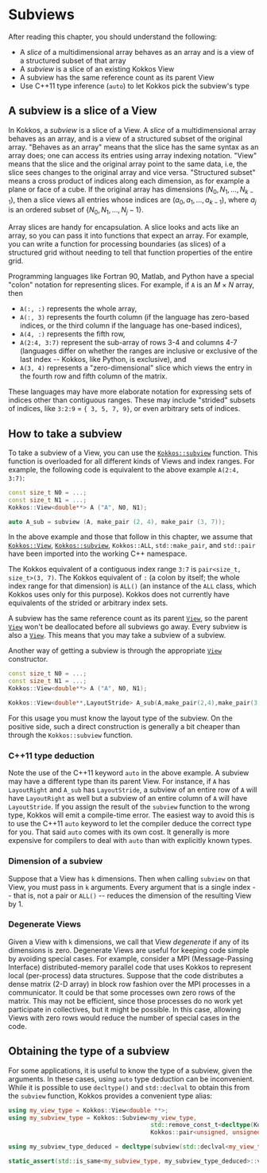 # Subviews

After reading this chapter, you should understand the following:

*  A _slice_ of a multidimensional array behaves as an array and is a view of a structured subset of that array
*  A _subview_ is a slice of an existing Kokkos View
*  A subview has the same reference count as its parent View
*  Use C++11 type inference (`auto`) to let Kokkos pick the subview's type

## A subview is a slice of a View

In Kokkos, a _subview_ is a slice of a View. A _slice_ of a multidimensional array behaves as an array, and is a view of a
structured subset of the original array. "Behaves as an array" means that the slice has the same syntax as an array does; one can access its entries using array indexing notation. "View" means that the slice and the original array point to the same data, i.e, the slice sees changes to the original array and vice versa. "Structured subset" means a cross product of indices along each dimension, as for example a plane or face of a cube. If the original array has dimensions $\left(N_0, N_1, ..., N_{k-1}\right)$, then a slice views all entries whose indices are $\left(a_0, a_1, ..., a_{k-1}\right)$, where $a_j$ is an ordered subset of $\left\{N_0, N_1, ..., N_j-1\right\}$.

Array slices are handy for encapsulation. A slice looks and acts like an array, so you can pass it into functions that expect an array. For example, you can write a function for processing boundaries (as slices) of a structured grid without needing to tell that function properties of the entire grid.

Programming languages like Fortran 90, Matlab, and Python have a special "colon" notation for representing slices. For example, if `A` is an $M \times N$ array, then

* `A(:, :)` represents the whole array,
* `A(:, 3)` represents the fourth column (if the language has zero-based indices,
   or the third column if the language has one-based indices),
* `A(4, :)` represents the fifth row,
* `A(2:4, 3:7)` represent the sub-array of rows 3-4 and columns 4-7 (languages
   differ on whether the ranges are inclusive or exclusive of the last index --
   Kokkos, like Python, is exclusive), and
* `A(3, 4)` represents a "zero-dimensional" slice which views the entry
   in the fourth row and fifth column of the matrix.

These languages may have more elaborate notation for expressing sets of indices other than contiguous ranges.  These may include "strided" subsets of indices, like `3:2:9` = `{ 3, 5, 7, 9}`, or even arbitrary sets of indices.


## How to take a subview

To take a subview of a View, you can use the [`Kokkos::subview`](../API/core/view/subview) function. This function is overloaded for all different kinds of Views and index ranges. For example, the following code is equivalent to the above example `A(2:4, 3:7)`:

```c++
const size_t N0 = ...;
const size_t N1 = ...;
Kokkos::View<double**> A ("A", N0, N1);

auto A_sub = subview (A, make_pair (2, 4), make_pair (3, 7));
```

In the above example and those that follow in this chapter, we assume that [`Kokkos::View`](../API/core/view/view), [`Kokkos::subview`](../API/core/view/subview), `Kokkos::ALL`, `std::make_pair`, and `std::pair` have been imported into the working C++ namespace.

The Kokkos equivalent of a contiguous index range `3:7` is `pair<size_t, size_t>(3, 7)`. The Kokkos equivalent of
`:` (a colon by itself; the whole index range for that dimension) is `ALL()` (an instance of the `ALL` class, which Kokkos uses only for this purpose). Kokkos does not currently have equivalents of the strided or arbitrary index sets.

A subview has the same reference count as its parent [`View`](../API/core/view/view), so the parent [`View`](../API/core/view/view) won't be deallocated before all subviews go away. Every subview is also a [`View`](../API/core/view/view). This means that you may take a subview of a subview.

Another way of getting a subview is through the appropriate [`View`](../API/core/view/view) constructor.

```c++
const size_t N0 = ...;
const size_t N1 = ...;
Kokkos::View<double**> A ("A", N0, N1);

Kokkos::View<double**,LayoutStride> A_sub(A,make_pair(2,4),make_pair(3,7));
```

For this usage you must know the layout type of the subview. On the positive side, such a direct construction is generally a bit cheaper than through the `Kokkos::subview` function.

### C++11 type deduction

Note the use of the C++11 keyword `auto` in the above example. A subview may have a different type than its parent View. For instance, if `A` has `LayoutRight` and `A_sub` has `LayoutStride`, a subview of an entire row of `A` will have `LayoutRight` as well but a subview of an entire column of `A` will have `LayoutStride`. If you assign the result of the `subview` function to the wrong type, Kokkos will emit a compile-time error. The easiest way to avoid this is to use the C++11 `auto` keyword to let the compiler deduce the correct type for you. That said `auto` comes with its own cost. It generally is more expensive for compilers to deal with `auto` than with explicitly known types.

### Dimension of a subview

Suppose that a View has `k` dimensions. Then when calling `subview` on that View, you must pass in `k` arguments. Every argument that is a single index -- that is, not a pair or `ALL()` -- reduces the dimension of the resulting View by 1.

### Degenerate Views

Given a View with `k` dimensions, we call that View _degenerate_ if any of its dimensions is zero. Degenerate Views are useful for keeping code simple by avoiding special cases. For example, consider a MPI (Message-Passing Interface) distributed-memory parallel code that uses Kokkos to represent local (per-process) data structures. Suppose that the code distributes a dense matrix (2-D array) in block row fashion over the MPI processes in a communicator. It could be that some processes own zero rows of the matrix. This may not be efficient, since those processes do no work yet participate in collectives, but it might be possible. In this case, allowing Views with zero rows would reduce the number of special cases in the code.

## Obtaining the type of a subview

For some applications, it is useful to know the type of a subview, given the arguments. In these cases, using `auto` type deduction can be inconvenient. While it is possible to use `decltype()` and `std::declval` to obtain this from the `subview` function, Kokkos provides a convenient type alias:

```c++
using my_view_type = Kokkos::View<double **>;
using my_subview_type = Kokkos::Subview<my_view_type,
                                        std::remove_const_t<decltype(Kokkos::ALL)>,
                                        Kokkos::pair<unsigned, unsigned>>;

using my_subview_type_deduced = decltype(subview(std::declval<my_view_type>(), Kokkos::ALL, std::make_pair(1u, 1u)));

static_assert(std::is_same<my_subview_type, my_subview_type_deduced>::value);
```
